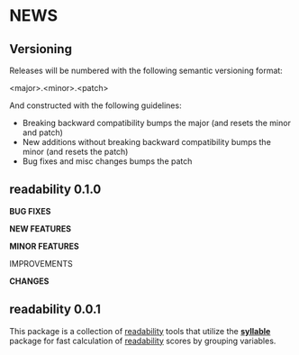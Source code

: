 NEWS
====

Versioning
----------

Releases will be numbered with the following semantic versioning format:

&lt;major&gt;.&lt;minor&gt;.&lt;patch&gt;

And constructed with the following guidelines:

* Breaking backward compatibility bumps the major (and resets the minor
  and patch)
* New additions without breaking backward compatibility bumps the minor
  (and resets the patch)
* Bug fixes and misc changes bumps the patch


readability 0.1.0
----------------------------------------------------------------

**BUG FIXES**

**NEW FEATURES**

**MINOR FEATURES**

IMPROVEMENTS

**CHANGES**

readability 0.0.1
----------------------------------------------------------------

This package is a collection of <a href="https://github.com/trinker/readability" target="_blank">readability</a> tools that utilize the [**syllable**](https://github.com/trinker/syllable) package for fast calculation of <a href="https://github.com/trinker/readability" target="_blank">readability</a> scores by grouping variables.